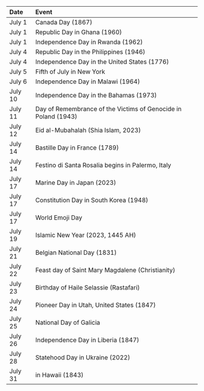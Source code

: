 | Date    | Event                                                          |
|:--------|:---------------------------------------------------------------|
| July 1  | Canada Day (1867)                                              |
| July 1  | Republic Day in Ghana (1960)                                   |
| July 1  | Independence Day in Rwanda (1962)                              |
| July 4  | Republic Day in the Philippines (1946)                         |
| July 4  | Independence Day in the United States (1776)                   |
| July 5  | Fifth of July in New York                                      |
| July 6  | Independence Day in Malawi (1964)                              |
| July 10 | Independence Day in the Bahamas (1973)                         |
| July 11 | Day of Remembrance of the Victims of Genocide in Poland (1943) |
| July 12 | Eid al-Mubahalah (Shia Islam, 2023)                            |
| July 14 | Bastille Day in France (1789)                                  |
| July 14 | Festino di Santa Rosalia begins in Palermo, Italy              |
| July 17 | Marine Day in Japan (2023)                                     |
| July 17 | Constitution Day in South Korea (1948)                         |
| July 17 | World Emoji Day                                                |
| July 19 | Islamic New Year (2023, 1445 AH)                               |
| July 21 | Belgian National Day (1831)                                    |
| July 22 | Feast day of Saint Mary Magdalene (Christianity)               |
| July 23 | Birthday of Haile Selassie (Rastafari)                         |
| July 24 | Pioneer Day in Utah, United States (1847)                      |
| July 25 | National Day of Galicia                                        |
| July 26 | Independence Day in Liberia (1847)                             |
| July 28 | Statehood Day in Ukraine (2022)                                |
| July 31 | in Hawaii (1843)                                               |
